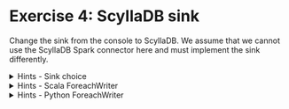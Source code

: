 # Exercise 4: ScyllaDB sink

Change the sink from the console to ScyllaDB. We assume that we cannot use the ScyllaDB Spark connector here and must implement the sink differently.


<details>
<summary>Hints - Sink choice</summary>

There are multiple alternatives:

* `foreachPartition` with the ScyllaDB API
* `foreach` with a dedicated `ForeachWriter` that implements the open/process/close methods

My choice goes to the latter one since the API provides a quite nice pattern for the custom writing:
* in the `open` we're going to initialize the connection to the database
* in the `process` we're going to either add a record to the buffer or flush the buffer if it's full
* in the `close` we're going to flush remaining records from the buffer and close the ScyllaDB connection
</details>


<details>
<summary>Hints - Scala ForeachWriter</summary>

Example for Scala:
```
class ScyllaDbWriter extends ForeachWriter[MappedEvent] {

  private var cqlSession: CqlSession = _
  
  private val bufferedRows = new mutable.ListBuffer[MappedEvent]()

  override def open(partitionId: Long, epochId: Long): Boolean = {
    cqlSession = CqlSession.builder()
      .withKeyspace("wfc")
      .build()
    true
  }

  override def process(visit: MappedEvent): Unit = {
    if (bufferedRows.size == 10) {
      flushBuffer()
    }
    bufferedRows.append(visit)
  }
  
  override def close(errorOrNull: Throwable): Unit = {
      flushBuffer()
      cqlSession.close()
  }	
```
</details>

<details>
<summary>Hints - Python ForeachWriter</summary>
Example for Python:
```
class ScyllaDbWriter:

    def __init__(self):
        self.session = None
        self.rows_to_send = None
        self.epoch_id = None

    def open(self, partition_id, epoch_id):
        profile = ExecutionProfile(
            load_balancing_policy=WhiteListRoundRobinPolicy(['127.0.0.1']),
            retry_policy=DowngradingConsistencyRetryPolicy(),
            consistency_level=ConsistencyLevel.LOCAL_QUORUM,
            serial_consistency_level=ConsistencyLevel.LOCAL_SERIAL,
            request_timeout=15,
            row_factory=tuple_factory
        )
        cluster = Cluster(execution_profiles={EXEC_PROFILE_DEFAULT: profile})
        self.session = cluster.connect('wfc')
        self.rows_to_send = []
        self.epoch_id = epoch_id
        return True

    def process(self, row):
        if len(self.rows_to_send) == 10:
            self._flush_buffer()
        self.rows_to_send.append(row)

    def close(self, error):
        self._flush_buffer()
        self.session.cluster.shutdown()
        print(f'Closing the writer for {self.epoch_id}')

    def _flush_buffer(self):
        insert_statements = []
        for row_to_insert in self.rows_to_send:
            insert_statements.append(f"INSERT INTO numbers (value, decorated_value, label) "
                                     f"VALUES ('{row_to_insert.value}', '{row_to_insert.decorated_value}', '{row_to_insert.label}');")

        insert_query = f"""
        BEGIN BATCH
            {"".join(insert_statements)}
        APPLY BATCH;
        """
        self.session.execute(insert_query)
        self.rows_to_send = []
```
</details>

## Setup instructions
1. Implement the job.
2. Start the job.
3. Check the results in the ScyllaDB output table:
```
docker exec -ti docker_scylla_1 cqlsh

Connected to  at 192.168.144.2:9042.
[cqlsh 5.0.1 | Cassandra 3.0.8 | CQL spec 3.3.1 | Native protocol v4]
Use HELP for help.
cqlsh> SELECT * FROM wfc.numbers;

 value | decorated_value
-------+----------------------------
     4 | 2023-09-21 05:41:04.828414
     5 | 2023-09-21 05:41:04.828415
     1 | 2023-09-21 05:41:04.828411

(3 rows)
```


# Well done! 
⏭️ [start the next exercise](exercise5.md)
